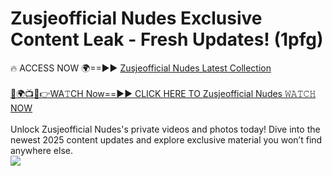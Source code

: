 # Zusjeofficial Nudes Exclusive Content Leak - Fresh Updates! (1pfg)

🔥 ACCESS NOW 🌍==►► <a href="https://tinyurl.com/yc657z5k" rel="nofollow">Zusjeofficial Nudes Latest Collection</a>
<br><br>
[🔴🌍📺📱👉WA𝚃CH Now==►► CLICK HERE TO Zusjeofficial Nudes 𝚆𝙰𝚃𝙲𝙷 NOW](https://tinyurl.com/yc657z5k)
<br><br>
Unlock Zusjeofficial Nudes's private videos and photos today! Dive into the newest 2025 content updates and explore exclusive material you won’t find anywhere else.
<br>
<a href="https://tinyurl.com/yc657z5k" rel="nofollow" data-target="animated-image.originalLink"><img src="https://camo.githubusercontent.com/8a4f000d20f83aca3bf7ec5f350d767afa0574a8a352519fd8cfa583a6f93a33/68747470733a2f2f692e696d6775722e636f6d2f644a486b345a712e676966" data-canonical-src="https://i.imgur.com/dJHk4Zq.gif" style="max-width: 100%; display: inline-block;" data-target="animated-image.originalImage"></a>
<br>
